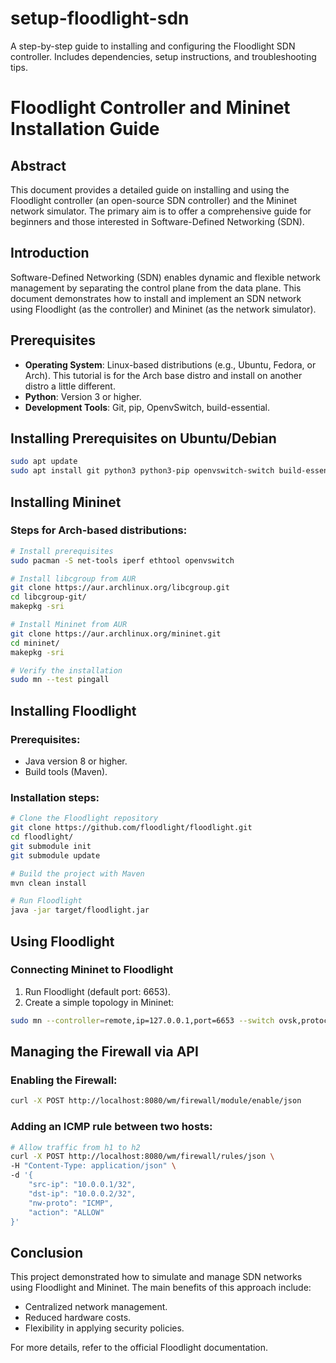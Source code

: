 # setup-floodlight-sdn
A step-by-step guide to installing and configuring the Floodlight SDN controller. Includes dependencies, setup instructions, and troubleshooting tips.

# Floodlight Controller and Mininet Installation Guide

## Abstract
This document provides a detailed guide on installing and using the Floodlight controller (an open-source SDN controller) and the Mininet network simulator. The primary aim is to offer a comprehensive guide for beginners and those interested in Software-Defined Networking (SDN).

## Introduction
Software-Defined Networking (SDN) enables dynamic and flexible network management by separating the control plane from the data plane. This document demonstrates how to install and implement an SDN network using Floodlight (as the controller) and Mininet (as the network simulator).

## Prerequisites
- **Operating System**: Linux-based distributions (e.g., Ubuntu, Fedora, or Arch).
 This tutorial is for the Arch base distro and install on another distro a little different.
- **Python**: Version 3 or higher.
- **Development Tools**: Git, pip, OpenvSwitch, build-essential.

## Installing Prerequisites on Ubuntu/Debian
```bash
sudo apt update
sudo apt install git python3 python3-pip openvswitch-switch build-essential
```

## Installing Mininet
### Steps for Arch-based distributions:
```bash
# Install prerequisites
sudo pacman -S net-tools iperf ethtool openvswitch

# Install libcgroup from AUR
git clone https://aur.archlinux.org/libcgroup.git
cd libcgroup-git/
makepkg -sri

# Install Mininet from AUR
git clone https://aur.archlinux.org/mininet.git
cd mininet/
makepkg -sri

# Verify the installation
sudo mn --test pingall
```

## Installing Floodlight
### Prerequisites:
- Java version 8 or higher.
- Build tools (Maven).

### Installation steps:
```bash
# Clone the Floodlight repository
git clone https://github.com/floodlight/floodlight.git
cd floodlight/
git submodule init
git submodule update

# Build the project with Maven
mvn clean install

# Run Floodlight
java -jar target/floodlight.jar
```

## Using Floodlight
### Connecting Mininet to Floodlight
1. Run Floodlight (default port: 6653).
2. Create a simple topology in Mininet:

```bash
sudo mn --controller=remote,ip=127.0.0.1,port=6653 --switch ovsk,protocols=OpenFlow13 --topo=single,3
```

## Managing the Firewall via API
### Enabling the Firewall:
```bash
curl -X POST http://localhost:8080/wm/firewall/module/enable/json
```

### Adding an ICMP rule between two hosts:
```bash
# Allow traffic from h1 to h2
curl -X POST http://localhost:8080/wm/firewall/rules/json \
-H "Content-Type: application/json" \
-d '{
    "src-ip": "10.0.0.1/32",
    "dst-ip": "10.0.0.2/32",
    "nw-proto": "ICMP",
    "action": "ALLOW"
}'
```

## Conclusion
This project demonstrated how to simulate and manage SDN networks using Floodlight and Mininet. The main benefits of this approach include:

- Centralized network management.
- Reduced hardware costs.
- Flexibility in applying security policies.

For more details, refer to the official Floodlight documentation.
```

